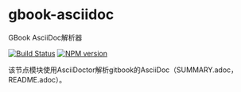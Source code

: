 # gbook-asciidoc
GBook AsciiDoc解析器

[![Build Status](https://travis-ci.org/54dxs/gbook-asciidoc.png?branch=master)](https://travis-ci.org/54dxs/gbook-asciidoc)
[![NPM version](https://badge.fury.io/js/gbook-asciidoc.svg)](http://badge.fury.io/js/gbook-asciidoc)

该节点模块使用AsciiDoctor解析gitbook的AsciiDoc（SUMMARY.adoc，README.adoc）。
